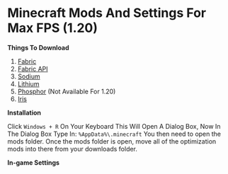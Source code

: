 # Minecraft Mods And Settings For Max FPS (1.20)

**Things To Download**
1. [Fabric](https://fabricmc.net/)
2. [Fabric API](https://www.curseforge.com/minecraft/mc-mods/fabric-api)
3. [Sodium](https://modrinth.com/mod/sodium)
4. [Lithium](https://modrinth.com/mod/lithium)
5. [Phosphor](https://www.curseforge.com/minecraft/mc-mods/phosphor) (Not Available For 1.20)
6. [Iris](https://modrinth.com/mod/iris)

**Installation**

Click ```Windows + R``` On Your Keyboard
This Will Open A Dialog Box, Now In The Dialog Box Type In:
```%AppData%\.minecraft```
You then need to open the mods folder.
Once the mods folder is open, move all of the optimization mods into there from your downloads folder.

**In-game Settings**
